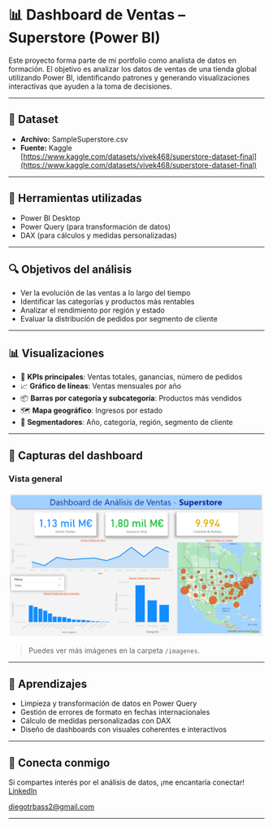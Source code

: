 # 📊 Dashboard de Ventas – Superstore (Power BI)

Este proyecto forma parte de mi portfolio como analista de datos en formación. El objetivo es analizar los datos de ventas de una tienda global utilizando Power BI, identificando patrones y generando visualizaciones interactivas que ayuden a la toma de decisiones.

---

## 📁 Dataset

- **Archivo:** SampleSuperstore.csv
- **Fuente:** Kaggle  
  [https://www.kaggle.com/datasets/vivek468/superstore-dataset-final](https://www.kaggle.com/datasets/vivek468/superstore-dataset-final)

---

## 🧰 Herramientas utilizadas

- Power BI Desktop  
- Power Query (para transformación de datos)  
- DAX (para cálculos y medidas personalizadas)

---

## 🔍 Objetivos del análisis

- Ver la evolución de las ventas a lo largo del tiempo
- Identificar las categorías y productos más rentables
- Analizar el rendimiento por región y estado
- Evaluar la distribución de pedidos por segmento de cliente

---

## 📊 Visualizaciones

- 📌 **KPIs principales**: Ventas totales, ganancias, número de pedidos
- 📈 **Gráfico de líneas**: Ventas mensuales por año
- 📦 **Barras por categoría y subcategoría**: Productos más vendidos
- 🗺️ **Mapa geográfico**: Ingresos por estado
- 🧭 **Segmentadores**: Año, categoría, región, segmento de cliente

---

## 📸 Capturas del dashboard

### Vista general

![dashboard](./imagenes/vista_general.png)

> Puedes ver más imágenes en la carpeta `/imagenes`.

---

## 📌 Aprendizajes

- Limpieza y transformación de datos en Power Query
- Gestión de errores de formato en fechas internacionales
- Cálculo de medidas personalizadas con DAX
- Diseño de dashboards con visuales coherentes e interactivos

---

## 🤝 Conecta conmigo

Si compartes interés por el análisis de datos, ¡me encantaría conectar!  
[LinkedIn](https://www.linkedin.com/in/diego-data-analyst/)

diegotrbass2@gmail.com

---


